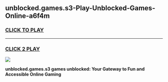 
## unblocked.games.s3-Play-Unblocked-Games-Online-a6f4m
<h3>
<a href="https://premium76.site?title=unblocked.games.s3&ref=25A">CLICK TO PLAY</a></h3>
<hr>

<h3>
<a href="https://premium76.site?title=unblocked.games.s3&ref=25A">CLICK 2 PLAY</a>
  
</h3>

<a href="https://premium76.site?title=unblocked.games.s3&ref=25A"><img src="https://clearcache.store/games.png"></a>


**unblocked.games.s3 games unblocked: Your Gateway to Fun and Accessible Online Gaming**
